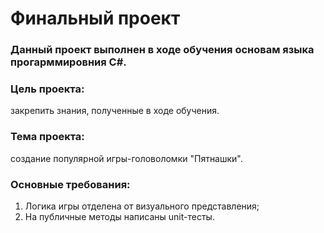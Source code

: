 # Финальный проект

### Данный проект выполнен в ходе обучения основам языка прогарммировния С#.

### Цель проекта: 
закрепить знания, полученные в ходе обучения.

### Тема проекта: 
создание популярной игры-головоломки "Пятнашки".

### Основные требования: 
1) Логика игры отделена от визуального представления;
2) На публичные методы написаны unit-тесты.
